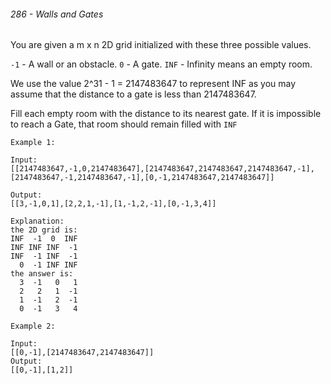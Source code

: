 ###### 286 - Walls and Gates

You are given a m x n 2D grid initialized with these three possible values.

<code>-1</code> - A wall or an obstacle.
<code>0</code> - A gate.
<code>INF</code> - Infinity means an empty room. 

We use the value 2^31 - 1 = 2147483647 to represent INF as you may assume that the distance to a gate is less than 2147483647.

Fill each empty room with the distance to its nearest gate. If it is impossible to reach a Gate, that room should remain filled with <code>INF</code>

	Example 1:

	Input:
	[[2147483647,-1,0,2147483647],[2147483647,2147483647,2147483647,-1],
	[2147483647,-1,2147483647,-1],[0,-1,2147483647,2147483647]]

	Output:
	[[3,-1,0,1],[2,2,1,-1],[1,-1,2,-1],[0,-1,3,4]]

	Explanation:
	the 2D grid is:
	INF  -1  0  INF
	INF INF INF  -1
	INF  -1 INF  -1
	  0  -1 INF INF
	the answer is:
	  3  -1   0   1
	  2   2   1  -1
	  1  -1   2  -1
	  0  -1   3   4
<!-- -->
	Example 2:

	Input:
	[[0,-1],[2147483647,2147483647]]
	Output:
	[[0,-1],[1,2]]
